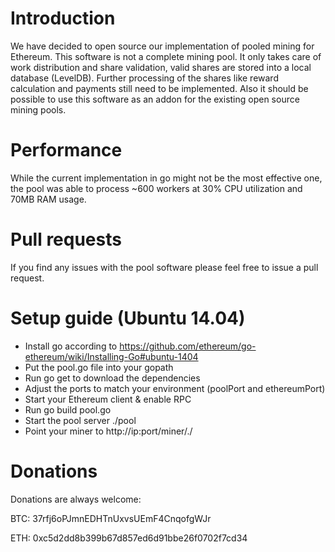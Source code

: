 # Introduction
We have decided to open source our implementation of pooled mining for Ethereum. This software is not a complete mining pool. It only takes care of work distribution and share validation, valid shares are stored into a local database (LevelDB). Further processing of the shares like reward calculation and payments still need to be implemented. Also it should be possible to use this software as an addon for the existing open source mining pools.

# Performance
While the current implementation in go might not be the most effective one, the pool was able to process ~600 workers at 30% CPU utilization and 70MB RAM usage.

# Pull requests
If you find any issues with the pool software please feel free to issue a pull request.

# Setup guide (Ubuntu 14.04)
* Install go according to https://github.com/ethereum/go-ethereum/wiki/Installing-Go#ubuntu-1404
* Put the pool.go file into your gopath
* Run go get to download the dependencies
* Adjust the ports to match your environment (poolPort and ethereumPort)
* Start your Ethereum client & enable RPC
* Run go build pool.go
* Start the pool server ./pool
* Point your miner to http://ip:port/miner/<account>.<worker>/<hashrate>

# Donations
Donations are always welcome:

BTC: 37rfj6oPJmnEDHTnUxvsUEmF4CnqofgWJr

ETH: 0xc5d2dd8b399b67d857ed6d91bbe26f0702f7cd34
